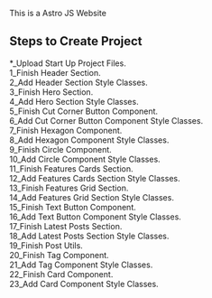 This is a Astro JS Website

## Steps to Create Project

*_Upload Start Up Project Files.  
1_Finish Header Section.   
2_Add Header Section Style Classes.   
3_Finish Hero Section.   
4_Add Hero Section Style Classes.   
5_Finish Cut Corner Button Component.   
6_Add Cut Corner Button Component Style Classes.   
7_Finish Hexagon Component.   
8_Add Hexagon Component Style Classes.   
9_Finish Circle Component.   
10_Add Circle Component Style Classes.   
11_Finish Features Cards Section.   
12_Add Features Cards Section Style Classes.   
13_Finish Features Grid Section.   
14_Add Features Grid Section Style Classes.   
15_Finish Text Button Component.   
16_Add Text Button Component Style Classes.   
17_Finish Latest Posts Section.   
18_Add Latest Posts Section Style Classes.   
19_Finish Post Utils.  
20_Finish Tag Component.   
21_Add Tag Component Style Classes.   
22_Finish Card Component.   
23_Add Card Component Style Classes.   



















